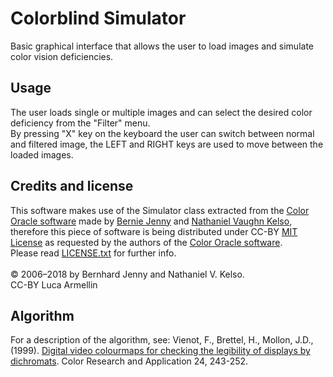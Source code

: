 # Colorblind Simulator
Basic graphical interface that allows the user to load images
and simulate color vision deficiencies.

## Usage
The user loads single or multiple images and can select the desired
color deficiency from the "Filter" menu.<br>
By pressing "X" key on the keyboard the user can switch between normal
and filtered image, the LEFT and RIGHT keys are used to move between
the loaded images.

## Credits and license
This software makes use of the Simulator class extracted from the
[Color Oracle software](https://github.com/nvkelso/color-oracle-java) made by [Bernie Jenny](http://berniejenny.info)
and [Nathaniel Vaughn Kelso](https://en.wikipedia.org/wiki/Nathaniel_Vaughn_Kelso),
therefore this piece of software is being distributed under CC-BY
[MIT License](http://opensource.org/licenses/MIT) as requested by
the authors of the [Color Oracle software](https://github.com/nvkelso/color-oracle-java). <br>
Please read [LICENSE.txt](LICENSE.txt) for further info.<br>
<br>
© 2006–2018 by Bernhard Jenny and Nathaniel V. Kelso.<br>
CC-BY Luca Armellin<br>

## Algorithm
For a description of the algorithm, see: Vienot, F., Brettel, H., Mollon,
J.D., (1999). [Digital video colourmaps for checking the legibility of
displays by dichromats](http://vision.psychol.cam.ac.uk/jdmollon/papers/colourmaps.pdf).
Color Research and Application 24, 243-252.